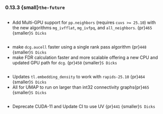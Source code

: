 ### 0.13.3 {small}`the-future`

```{rubric} Features
```
* Add Multi-GPU support for `pp.neighbors` (requires `cuvs >= 25.10`) with the new algorithms `mg_ivfflat`, `mg_ivfpq`, and `all_neighbors`. {pr}`465` {smaller}`S Dicks`

```{rubric} Performance
```
* make `dcg.aucell` faster using a single rank pass algorithm {pr}`448` {smaller}`S Dicks`
* make FDR calculation faster and more scalable offering a new CPU and updated GPU path for `dcg`. {pr}`450` {smaller}`S Dicks`

```{rubric} Bug fixes
```
* Updates `tl.embedding_density` to work with `rapids-25.10` {pr}`464` {smaller}`S Dicks`
* All for UMAP to run on larger than int32 connectivity graphs{pr}`465` {smaller}`S Dicks`
```{rubric} Misc
```
* Deprecate CUDA-11 and Update CI to use UV {pr}`441` {smaller}`S Dicks`
